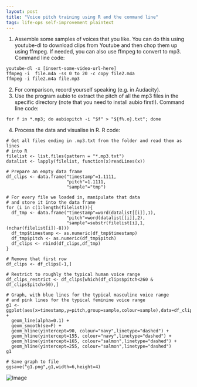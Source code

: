 ```yaml
---
layout: post
title: "Voice pitch training using R and the command line"
tags: life-ops self-improvement plaintext
---
```

1. Assemble some samples of voices that you like. You can do this using youtube-dl to download clips from Youtube and then chop them up using ffmpeg. If needed, you can also use ffmpeg to convert to mp3. Command line code:  

~~~~~~
youtube-dl -x [insert-some-video-url-here]
ffmpeg -i  file.m4a -ss 0 to 20 -c copy file2.m4a
ffmpeg -i file2.m4a file.mp3  
~~~~~~  

2. For comparison, record yourself speaking (e.g. in Audacity).  
3. Use the program aubio to extract the pitch of all the mp3 files in the specific directory (note that you need to install aubio first!). Command line code:  

~~~~~~  
for f in *.mp3; do aubiopitch -i "$f" > "${f%.o}.txt"; done  
~~~~~~  

4. Process the data and visualise in R. R code:  
~~~~~~  
# Get all files ending in .mp3.txt from the folder and read them as lines
# into R
filelist <- list.files(pattern = "*.mp3.txt")
datalist <- lapply(filelist, function(x)readLines(x))

# Prepare an empty data frame
df_clips <- data.frame("timestamp"=1.1111,
                       "pitch"=1.1111,
                       "sample"="tmp")

# For every file we loaded in, manipulate that data
# and store it into the data frame
for (i in c(1:length(filelist))){
  df_tmp <- data.frame("timestamp"=word(datalist[[i]],1),
                       "pitch"=word(datalist[[i]],2),
                       "sample"=substr(filelist[i],1,(nchar(filelist[i])-8)))
  df_tmp$timestamp <- as.numeric(df_tmp$timestamp)
  df_tmp$pitch <- as.numeric(df_tmp$pitch)
  df_clips <- rbind(df_clips,df_tmp)
}

# Remove that first row
df_clips <- df_clips[-1,]

# Restrict to roughly the typical human voice range
df_clips_restrict <- df_clips[which(df_clips$pitch<260 & df_clips$pitch>50),]

# Graph, with blue lines for the typical masculine voice range
# and pink lines for the typical feminine voice range
g1 <- ggplot(aes(x=timestamp,y=pitch,group=sample,colour=sample),data=df_clips_restrict) +
  geom_line(alpha=0.1) +
  geom_smooth(se=F) +
  geom_hline(yintercept=90, colour="navy",linetype="dashed") +
  geom_hline(yintercept=155, colour="navy",linetype="dashed") +
  geom_hline(yintercept=165, colour="salmon",linetype="dashed") +
  geom_hline(yintercept=255, colour="salmon",linetype="dashed")
g1

# Save graph to file
ggsave("g1.png",g1,width=6,height=4)
~~~~~~

![Image](https://i.ibb.co/XSZ5wYH/g1.png)
